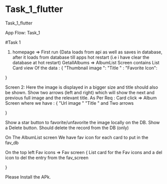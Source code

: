 # Task_1_flutter
Task_1_flutter


App Flow: Task_1

#Task 1

1. homepage => First run {Data loads from api as well as saves in database, after it loads from database till apps hot restart (i.e i have clear the database at hot restart) 
GetallAlbums => AlbumList Screen contains  List Card  view Of the data  : 
{
"Thumbnail  image ": 
"Title " : 
"Favorite Icon":

}

Screen 2: Here the image is displayed in a bigger size and title should also be shown.
 Show two arrows (left and right) which will show the next and previous full image and the
relevant title.
As Per Req : Card click => Album Screen where we have : 
{
"Url image  "
"Title "
and Two arrows 

}



Show a star button to favorite/unfavorite the image locally on the DB.
Show a Delete button. Should delete the record from the DB (only)


On The AlbumList screen We have  fav icon for each card to put in the fav_db

On the top left Fav icons => Fav screen 
{
List card for the Fav icons 
and a del icon to del the entry from the fav_screen 

}



Please Install the APk.

